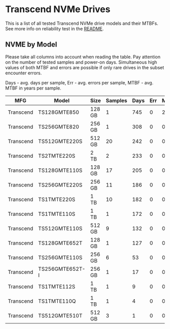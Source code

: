 Transcend NVMe Drives
=====================

This is a list of all tested Transcend NVMe drive models and their MTBFs. See more
info on reliability test in the [README](https://github.com/linuxhw/SMART).

NVME by Model
------------

Please take all columns into account when reading the table. Pay attention on the
number of tested samples and power-on days. Simultaneous high values of both MTBF
and errors are possible if only rare drives in the subset encounter errors.

Days - avg. days per sample,
Err  - avg. errors per sample,
MTBF - avg. MTBF in years per sample.

| MFG       | Model              | Size   | Samples | Days  | Err   | MTBF |
|-----------|--------------------|--------|---------|-------|-------|------|
| Transcend | TS128GMTE850       | 128 GB | 1       | 745   | 0     | 2.04   |
| Transcend | TS256GMTE820       | 256 GB | 1       | 308   | 0     | 0.84   |
| Transcend | TS512GMTE220S      | 512 GB | 20      | 242   | 0     | 0.67   |
| Transcend | TS2TMTE220S        | 2 TB   | 2       | 233   | 0     | 0.64   |
| Transcend | TS128GMTE110S      | 128 GB | 17      | 205   | 0     | 0.56   |
| Transcend | TS256GMTE220S      | 256 GB | 11      | 186   | 0     | 0.51   |
| Transcend | TS1TMTE220S        | 1 TB   | 10      | 182   | 0     | 0.50   |
| Transcend | TS1TMTE110S        | 1 TB   | 1       | 172   | 0     | 0.47   |
| Transcend | TS512GMTE110S      | 512 GB | 9       | 132   | 0     | 0.36   |
| Transcend | TS128GMTE652T      | 128 GB | 1       | 127   | 0     | 0.35   |
| Transcend | TS256GMTE110S      | 256 GB | 6       | 53    | 0     | 0.15   |
| Transcend | TS256GMTE652T-I    | 256 GB | 1       | 17    | 0     | 0.05   |
| Transcend | TS1TMTE112S        | 1 TB   | 1       | 9     | 0     | 0.03   |
| Transcend | TS1TMTE110Q        | 1 TB   | 1       | 4     | 0     | 0.01   |
| Transcend | TS512GMTE510T      | 512 GB | 3       | 1     | 0     | 0.00   |
